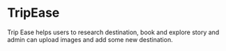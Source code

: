 # TripEase

Trip Ease helps users to research destination, book and explore story and admin can upload images and add some new destination.
